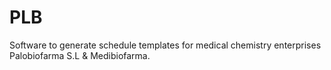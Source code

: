 # PLB
Software to generate schedule templates for medical chemistry enterprises Palobiofarma S.L & 
Medibiofarma.